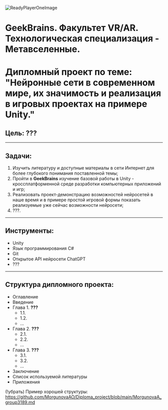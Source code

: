 ![ReadyPlayerOneImage](/images/ReadyPlayerOne.jpeg)

# GeekBrains. Факультет **VR/AR**. Технологическая специализация - **Метавселенные**.
# Дипломный проект по теме: "Нейронные сети в современном мире, их значимость и реализация в игровых проектах на примере Unity."

## **Цель:** ???
***
## **Задачи:** 
1. Изучить литературу и доступные материалы в сети Интернет для более глубокого понимания поставленной темы;
2. Пройти в **GeekBrains** изучение базовой работы в Unity - кроссплатформенной среде разработки компьютерных приложений и игр;
3. Реализовать проект-демонстрацию возможностей нейросетей в наше время и в примере простой игровой формы показать реализуемые уже сейчас возможности нейросети;
4. ???.
***
## **Инструменты:**
* Unity
* Язык программирования C#
* Git
* Открытое API нейросети ChatGPT
* ???
***
## **Структура дипломного проекта:**
* Оглавление 
* Введение 
* Глава 1. **???**
    * 1.1.
    * 1.2. 
    * ... 
* Глава 2. **???**
    * 2.1.
    * 2.2. 
    * ...
* Глава 3. **???**
    * 3.1.
    * 3.2. 
    * ...
* Заключение
* Список используемой литературы
* Приложения







(!убрать)
Пример хорошей структуры:
https://github.com/MorgunovaAO/Diploma_project/blob/main/MorgunovaA_group3189.md 